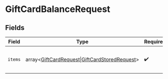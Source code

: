 # GiftCardBalanceRequest


## Fields

| Field                                                     | Type                                                      | Required                                                  | Description                                               |
| --------------------------------------------------------- | --------------------------------------------------------- | --------------------------------------------------------- | --------------------------------------------------------- |
| `items`                                                   | array<[GiftCardRequest\|GiftCardStoredRequest](./Item.md)> | :heavy_check_mark:                                        | A list of gift cards to request a balance for.            |
